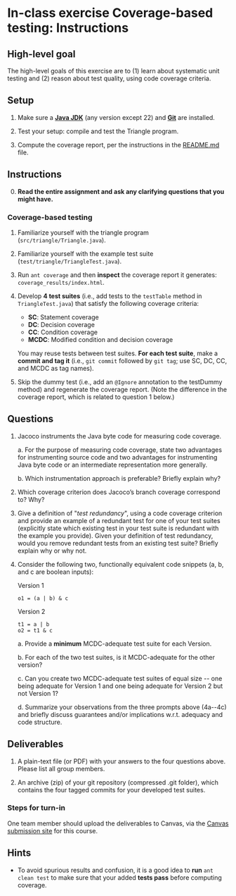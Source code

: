 # In-class exercise Coverage-based testing: Instructions

## High-level goal
The high-level goals of this exercise are to (1) learn about systematic unit
testing and (2) reason about test quality, using code coverage criteria.

## Setup

1. Make sure
a **[Java JDK](https://www.oracle.com/java/technologies/downloads)** (any version except 22)
and **[Git](https://git-scm.com/)** are installed.

2. Test your setup: compile and test the Triangle program.

3. Compute the coverage report, per the instructions in the [README.md](README.md) file.

## Instructions

0. **Read the entire assignment and ask any clarifying questions that you might have.**

### Coverage-based testing

1. Familiarize yourself with the triangle program (`src/triangle/Triangle.java`). 

2. Familiarize yourself with the example test suite (`test/triangle/TriangleTest.java`).

3. Run `ant coverage` and then **inspect** the coverage report it generates: `coverage_results/index.html`.

4. Develop **4 test suites** (i.e., add tests to the `testTable` method in `TriangleTest.java`)
   that satisfy the following coverage criteria:
    * **SC**: Statement coverage
    * **DC**: Decision coverage
    * **CC**: Condition coverage
    * **MCDC**: Modified condition and decision coverage
    
    You may reuse tests between test suites.
    **For each test suite**, make a **commit and tag it** 
    (i.e., `git commit` followed by `git tag`; use SC, DC, CC, and MCDC as tag names).

5. Skip the dummy test (i.e., add an `@Ignore` annotation to the testDummy
   method) and regenerate the coverage report. (Note the difference in the
   coverage report, which is related to question 1 below.)

## Questions
1. Jacoco instruments the Java byte code for measuring code coverage.

   a. For the purpose of measuring code coverage, state two advantages for
      instrumenting source code and two advantages for instrumenting
      Java byte code or an intermediate representation more generally.

   b. Which instrumentation approach is preferable? Briefly explain why?

2. Which coverage criterion does Jacoco’s branch coverage correspond to? Why?

3. Give a definition of "*test redundancy*", using a code coverage criterion and
   provide an example of a redundant test for one of your test suites
   (explicitly state which existing test in your test suite is redundant with
   the example you provide).
   Given your definition of test redundancy, would you remove redundant tests
   from an existing test suite? Briefly explain why or why not.

4. Consider the following two, functionally equivalent code snippets
   (a, b, and c are boolean inputs):

   Version 1
   ```
   o1 = (a | b) & c
   ```

   Version 2
   ```
   t1 = a | b
   o2 = t1 & c
   ```

   a. Provide a **minimum** MCDC-adequate test suite for each Version.

   b. For each of the two test suites, is it MCDC-adequate for the other version?

   c. Can you create two MCDC-adequate test suites of equal size -- one being
      adequate for Version 1 and one being adequate for Version 2 but not
      Version 1?

   d. Summarize your observations from the three prompts above (4a--4c) and
      briefly discuss guarantees and/or implications w.r.t. adequacy and code
      structure.

## Deliverables
1. A plain-text file (or PDF) with your answers to the four questions above. Please list all group members.

2. An archive (zip) of your git repository (compressed .git folder), which
   contains the four tagged commits for your developed test suites.

### Steps for turn-in
One team member should upload the deliverables to Canvas, via the [Canvas submission site](https://canvas.uw.edu/courses/1623674/assignments/7745883) for this course.

## Hints
* To avoid spurious results and confusion, it is a good idea to **run**
  `ant clean test` to make sure that your added **tests pass** before
  computing coverage.
